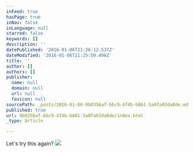 ```yaml
---
inFeed: true
hasPage: true
inNav: false
inLanguage: null
starred: false
keywords: []
description: ''
datePublished: '2016-01-06T21:26:12.537Z'
dateModified: '2016-01-06T21:25:50.406Z'
title: ''
author: []
authors: []
publisher:
  name: null
  domain: null
  url: null
  favicon: null
sourcePath: _posts/2016-01-06-9b0356af-bbc9-4f4b-b861-5a0fa03da8de.md
published: true
url: 9b0356af-bbc9-4f4b-b861-5a0fa03da8de/index.html
_type: Article

---
```

Let's try this again?
![](https://the-grid-user-content.s3-us-west-2.amazonaws.com/ceef225b-4d65-4061-aa59-3caae35f04fe.jpg)